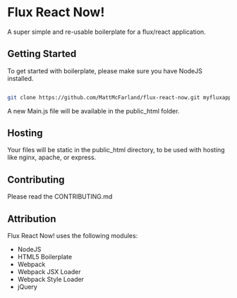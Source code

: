 # Flux React Now!

A super simple and re-usable boilerplate for a flux/react application.

## Getting Started

To get started with boilerplate, please make sure you have NodeJS installed.  

```bash

git clone https://github.com/MattMcFarland/flux-react-now.git myfluxapp
```

A new Main.js file will be available in the public_html folder.

## Hosting

Your files will be static in the public_html directory, to be used with hosting like nginx, apache, or express.

## Contributing

Please read the CONTRIBUTING.md

## Attribution

Flux React Now! uses the following modules:

* NodeJS 
* HTML5 Boilerplate
* Webpack
* Webpack JSX Loader
* Webpack Style Loader
* jQuery
